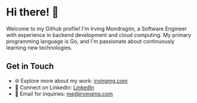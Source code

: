 # Hi there! 👋

Welcome to my Github profile! I'm Irving Mondragón, a Software Engineer with experience in backend development and cloud computing. My primary programming language is Go, and I'm passionate about continuously learning new technologies.

## Get in Touch

- 🌐 Explore more about my work: [irvingmg.com](https://irvingmg.com)
- 💼 Connect on LinkedIn: [LinkedIn](https://www.linkedin.com/in/irvingmg)
- 📧 Email for inquiries: [me@irvingmg.com](mailto:me@irvingmg.com)
